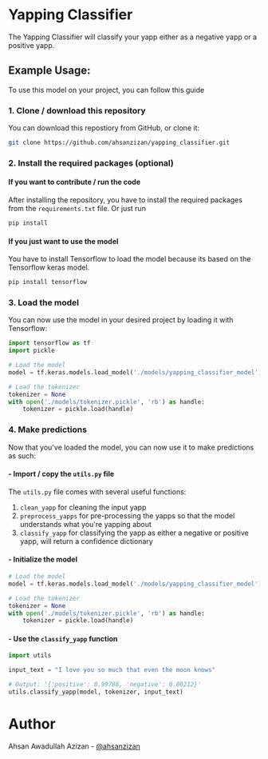 # Yapping Classifier

The Yapping Classifier will classify your yapp either as a negative yapp or a positive yapp.

## Example Usage:

To use this model on your project, you can follow this guide

### 1. Clone / download this repository

You can download this repostiory from GitHub, or clone it:

```bash
git clone https://github.com/ahsanzizan/yapping_classifier.git
```

### 2. Install the required packages (optional)

#### If you want to contribute / run the code

After installing the repository, you have to install the required packages from the `requirements.txt` file. Or just run

```bash
pip install
```

#### If you just want to use the model

You have to install Tensorflow to load the model because its based on the Tensorflow keras model.

```bash
pip install tensorflow
```

### 3. Load the model

You can now use the model in your desired project by loading it with Tensorflow:

```py
import tensorflow as tf
import pickle
```

```py
# Load the model
model = tf.keras.models.load_model('./models/yapping_classifier_model')

# Load the tokenizer
tokenizer = None
with open('./models/tokenizer.pickle', 'rb') as handle:
    tokenizer = pickle.load(handle)
```

### 4. Make predictions

Now that you've loaded the model, you can now use it to make predictions as such:

#### - Import / copy the `utils.py` file

The `utils.py` file comes with several useful functions:

1. `clean_yapp` for cleaning the input yapp
2. `preprocess_yapps` for pre-processing the yapps so that the model understands what you're yapping about
3. `classify_yapp` for classifying the yapp as either a negative or positive yapp, will return a confidence dictionary

#### - Initialize the model

```py
# Load the model
model = tf.keras.models.load_model('./models/yapping_classifier_model')

# Load the tokenizer
tokenizer = None
with open('./models/tokenizer.pickle', 'rb') as handle:
    tokenizer = pickle.load(handle)
```

#### - Use the `classify_yapp` function

```py
import utils

input_text = "I love you so much that even the moon knows"

# Output: '{'positive': 0.99788, 'negative': 0.00212}'
utils.classify_yapp(model, tokenizer, input_text)
```

# Author

Ahsan Awadullah Azizan - [@ahsanzizan](https://www.ahsanzizan.xyz)
